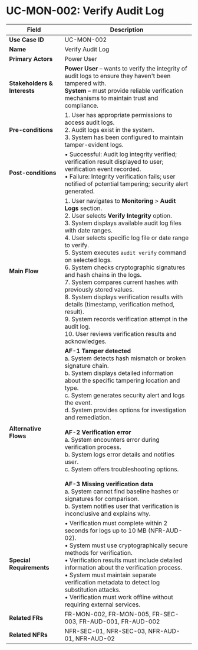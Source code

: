 # UC-MON-002: Verify Audit Log

| Field                        | Description                                                                                                                                                                                                                                                                                                                                                                                                                                                                                                                                                                                                 |
|------------------------------|-------------------------------------------------------------------------------------------------------------------------------------------------------------------------------------------------------------------------------------------------------------------------------------------------------------------------------------------------------------------------------------------------------------------------------------------------------------------------------------------------------------------------------------------------------------------------------------------------------------|
| **Use Case ID**              | UC-MON-002                                                                                                                                                                                                                                                                                                                                                                                                                                                                                                                                                                                                   |
| **Name**                     | Verify Audit Log                                                                                                                                                                                                                                                                                                                                                                                                                                                                                                                                                                                             |
| **Primary Actors**           | Power User                                                                                                                                                                                                                                                                                                                                                                                                                                                                                                                                                                                                   |
| **Stakeholders & Interests** | **Power User** – wants to verify the integrity of audit logs to ensure they haven't been tampered with. <br> **System** – must provide reliable verification mechanisms to maintain trust and compliance.                                                                                                                                                                                                                                                                                                                                                                                                            |
| **Pre-conditions**           | 1. User has appropriate permissions to access audit logs. <br> 2. Audit logs exist in the system. <br> 3. System has been configured to maintain tamper-evident logs.                                                                                                                                                                                                                                                                                                                                                                                                                                                 |
| **Post-conditions**          | • Successful: Audit log integrity verified; verification result displayed to user; verification event recorded. <br> • Failure: Integrity verification fails; user notified of potential tampering; security alert generated.                                                                                                                                                                                                                                                                                                                                                                                      |
| **Main Flow**                | 1. User navigates to **Monitoring** > **Audit Logs** section. <br> 2. User selects **Verify Integrity** option. <br> 3. System displays available audit log files with date ranges. <br> 4. User selects specific log file or date range to verify. <br> 5. System executes `audit verify` command on selected logs. <br> 6. System checks cryptographic signatures and hash chains in the logs. <br> 7. System compares current hashes with previously stored values. <br> 8. System displays verification results with details (timestamp, verification method, result). <br> 9. System records verification attempt in the audit log. <br> 10. User reviews verification results and acknowledges. |
| **Alternative Flows**        | **AF-1 Tamper detected** <br> a. System detects hash mismatch or broken signature chain. <br> b. System displays detailed information about the specific tampering location and type. <br> c. System generates security alert and logs the event. <br> d. System provides options for investigation and remediation. <br><br> **AF-2 Verification error** <br> a. System encounters error during verification process. <br> b. System logs error details and notifies user. <br> c. System offers troubleshooting options. <br><br> **AF-3 Missing verification data** <br> a. System cannot find baseline hashes or signatures for comparison. <br> b. System notifies user that verification is inconclusive and explains why.                                                      |
| **Special Requirements**     | • Verification must complete within 2 seconds for logs up to 10 MB (NFR-AUD-02). <br> • System must use cryptographically secure methods for verification. <br> • Verification results must include detailed information about the verification process. <br> • System must maintain separate verification metadata to detect log substitution attacks. <br> • Verification must work offline without requiring external services.                                                                                                                                                                                              |
| **Related FRs**              | FR-MON-002, FR-MON-005, FR-SEC-003, FR-AUD-001, FR-AUD-002                                                                                                                                                                                                                                                                                                                                                                                                                                                                                                                                                    |
| **Related NFRs**             | NFR-SEC-01, NFR-SEC-03, NFR-AUD-01, NFR-AUD-02                                                                                                                                                                                                                                                                                                                                                                                                                                                                                                                                                               |